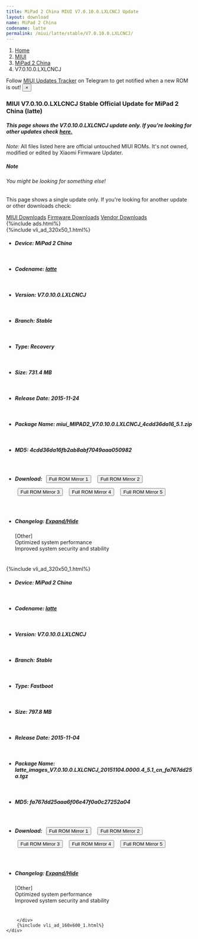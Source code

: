 ```yaml
---
title: MiPad 2 China MIUI V7.0.10.0.LXLCNCJ Update
layout: download
name: MiPad 2 China
codename: latte
permalink: /miui/latte/stable/V7.0.10.0.LXLCNCJ/
---
```

<nav aria-label="breadcrumb">
    <ol class="breadcrumb">
        <li class="breadcrumb-item"><a href="/">Home</a></li>
        <li class="breadcrumb-item"><a href="/miui/">MIUI</a></li>
        <li class="breadcrumb-item"><a href="/miui/latte/">MiPad 2 China</a></li>
        <li class="breadcrumb-item active" aria-current="page">V7.0.10.0.LXLCNCJ</li>
    </ol>
</nav>
<div class="alert alert-primary alert-dismissible fade show" role="alert">
    Follow <a href="https://t.me/MIUIUpdatesTracker" class="alert-link">MIUI Updates Tracker</a> on Telegram to get
    notified when a new ROM is out!
    <button type="button" class="close" data-dismiss="alert" aria-label="Close">
        <span aria-hidden="true">&times;</span>
    </button>
</div>
<div class="col-12 mx-auto">
    <h3 class="title bg-light p-2 rounded">MIUI V7.0.10.0.LXLCNCJ Stable Official Update for MiPad 2 China (latte)</h3>
    <h5>This page shows the V7.0.10.0.LXLCNCJ update only. If you're looking for other updates check
        <a href="/miui/latte/">here.</a></h5>
    <p><i>Note: </i>All files listed here are official untouched MIUI ROMs.
        It's not owned, modified or edited by Xiaomi Firmware Updater.</p>
    <div class="card">
        <div class="card-body">
            <h5 class="card-title">Note</h5>
            <h6 class="card-subtitle mb-2 text-muted">You might be looking for something else!</h6>
            <p class="card-text">This page shows a single update only.
                If you're looking for another update or other downloads check:</p>
            <a href="/miui/" class="card-link">MIUI Downloads</a>
            <a href="/firmware/" class="card-link">Firmware Downloads</a>
            <a href="/vendor/" class="card-link">Vendor Downloads</a>
        </div>
    </div>
    {%include ads.html%}
    <div class="row justify-content-center">
        <div class="col-10" id="downloads">
                    <div class="card card-body">
            {%include vli_ad_320x50_1.html%}
            <ul class="list-unstyled">
                <li style="padding-bottom: 10px;">
                    <h5><b>Device: </b>MiPad 2 China</h5>
                </li>
                <li style="padding-bottom: 10px;">
                    <h5><b>Codename: </b> <a href="/miui/latte/" target="_blank">latte</a> </h5>
                </li>
                <li style="padding-bottom: 10px;">
                    <h5><b>Version: </b>V7.0.10.0.LXLCNCJ</h5>
                </li>
                <li style="padding-bottom: 10px;">
                    <h5><b>Branch: </b>Stable</h5>
                </li>
                <li style="padding-bottom: 10px;">
                    <h5><b>Type: </b>Recovery</h5>
                </li>
                <li style="padding-bottom: 10px;">
                    <h5><b>Size: </b>731.4 MB</h5>
                </li>
                <li style="padding-bottom: 10px;">
                    <h5><b>Release Date: </b>2015-11-24</h5>
                </li>
                <li style="padding-bottom: 10px;">
                    <h5><b>Package Name: </b><span id="filename" class="text-dark">miui_MIPAD2_V7.0.10.0.LXLCNCJ_4cdd36da16_5.1.zip</span></h5>
                </li>
                <li style="padding-bottom: 10px;">
                    <h5><b>MD5: </b><span id="md5" class="text-muted">4cdd36da16fb2ab8abf7049aaa050982</span></h5>
                </li>
                <li style="padding-bottom: 10px;">
                    <h5><b>Download: </b> <button type="button" id="download" class="btn btn-primary" style="margin: 7px;" onclick="window.open('https://cdn-ota.azureedge.net/V7.0.10.0.LXLCNCJ/miui_MIPAD2_V7.0.10.0.LXLCNCJ_4cdd36da16_5.1.zip', '_blank');"><i class="fa fa-download"></i> Full ROM Mirror 1</button> <button type="button" id="download" class="btn btn-primary" style="margin: 7px;" onclick="window.open('https://bn.d.miui.com/V7.0.10.0.LXLCNCJ/miui_MIPAD2_V7.0.10.0.LXLCNCJ_4cdd36da16_5.1.zip', '_blank');"><i class="fa fa-download"></i> Full ROM Mirror 2</button> <button type="button" id="download" class="btn btn-primary" style="margin: 7px;" onclick="window.open('https://ks3orig.bigota.d.miui.com/V7.0.10.0.LXLCNCJ/miui_MIPAD2_V7.0.10.0.LXLCNCJ_4cdd36da16_5.1.zip', '_blank');"><i class="fa fa-download"></i> Full ROM Mirror 3</button> <button type="button" id="download" class="btn btn-primary" style="margin: 7px;" onclick="window.open('https://airtel.bigota.d.miui.com/V7.0.10.0.LXLCNCJ/miui_MIPAD2_V7.0.10.0.LXLCNCJ_4cdd36da16_5.1.zip', '_blank');"><i class="fa fa-download"></i> Full ROM Mirror 4</button> <button type="button" id="download" class="btn btn-primary" style="margin: 7px;" onclick="window.open('https://hugeota.d.miui.com/V7.0.10.0.LXLCNCJ/miui_MIPAD2_V7.0.10.0.LXLCNCJ_4cdd36da16_5.1.zip', '_blank');"><i class="fa fa-download"></i> Full ROM Mirror 5</button></h5>
                </li>
                <li style="padding-bottom: 10px;">
                    <h5><b>Changelog: </b><a href="#latte_1_changelog" data-toggle="collapse" role="button"
                            aria-expanded="false" aria-controls="latte_1_changelog"> <i class="fa fa-arrow-down"
                                aria-hidden="true"></i> Expand/Hide</a></h5>
                    <div class="collapse" id="latte_1_changelog">
                        <p id="changelog_text">[Other]<br>Optimized system performance<br>Improved system security and stability</p>
                    </div>
                </li>
            </ul>
        </div>
        <div class="card card-body">
            {%include vli_ad_320x50_1.html%}
            <ul class="list-unstyled">
                <li style="padding-bottom: 10px;">
                    <h5><b>Device: </b>MiPad 2 China</h5>
                </li>
                <li style="padding-bottom: 10px;">
                    <h5><b>Codename: </b> <a href="/miui/latte/" target="_blank">latte</a> </h5>
                </li>
                <li style="padding-bottom: 10px;">
                    <h5><b>Version: </b>V7.0.10.0.LXLCNCJ</h5>
                </li>
                <li style="padding-bottom: 10px;">
                    <h5><b>Branch: </b>Stable</h5>
                </li>
                <li style="padding-bottom: 10px;">
                    <h5><b>Type: </b>Fastboot</h5>
                </li>
                <li style="padding-bottom: 10px;">
                    <h5><b>Size: </b>797.8 MB</h5>
                </li>
                <li style="padding-bottom: 10px;">
                    <h5><b>Release Date: </b>2015-11-04</h5>
                </li>
                <li style="padding-bottom: 10px;">
                    <h5><b>Package Name: </b><span id="filename" class="text-dark">latte_images_V7.0.10.0.LXLCNCJ_20151104.0000.4_5.1_cn_fa767dd25a.tgz</span></h5>
                </li>
                <li style="padding-bottom: 10px;">
                    <h5><b>MD5: </b><span id="md5" class="text-muted">fa767dd25aaa6f06e47f0a0c27252a04</span></h5>
                </li>
                <li style="padding-bottom: 10px;">
                    <h5><b>Download: </b> <button type="button" id="download" class="btn btn-primary" style="margin: 7px;" onclick="window.open('https://cdn-ota.azureedge.net/V7.0.10.0.LXLCNCJ/latte_images_V7.0.10.0.LXLCNCJ_20151104.0000.4_5.1_cn_fa767dd25a.tgz', '_blank');"><i class="fa fa-download"></i> Full ROM Mirror 1</button> <button type="button" id="download" class="btn btn-primary" style="margin: 7px;" onclick="window.open('https://bn.d.miui.com/V7.0.10.0.LXLCNCJ/latte_images_V7.0.10.0.LXLCNCJ_20151104.0000.4_5.1_cn_fa767dd25a.tgz', '_blank');"><i class="fa fa-download"></i> Full ROM Mirror 2</button> <button type="button" id="download" class="btn btn-primary" style="margin: 7px;" onclick="window.open('https://ks3orig.bigota.d.miui.com/V7.0.10.0.LXLCNCJ/latte_images_V7.0.10.0.LXLCNCJ_20151104.0000.4_5.1_cn_fa767dd25a.tgz', '_blank');"><i class="fa fa-download"></i> Full ROM Mirror 3</button> <button type="button" id="download" class="btn btn-primary" style="margin: 7px;" onclick="window.open('https://airtel.bigota.d.miui.com/V7.0.10.0.LXLCNCJ/latte_images_V7.0.10.0.LXLCNCJ_20151104.0000.4_5.1_cn_fa767dd25a.tgz', '_blank');"><i class="fa fa-download"></i> Full ROM Mirror 4</button> <button type="button" id="download" class="btn btn-primary" style="margin: 7px;" onclick="window.open('https://hugeota.d.miui.com/V7.0.10.0.LXLCNCJ/latte_images_V7.0.10.0.LXLCNCJ_20151104.0000.4_5.1_cn_fa767dd25a.tgz', '_blank');"><i class="fa fa-download"></i> Full ROM Mirror 5</button></h5>
                </li>
                <li style="padding-bottom: 10px;">
                    <h5><b>Changelog: </b><a href="#latte_2_changelog" data-toggle="collapse" role="button"
                            aria-expanded="false" aria-controls="latte_2_changelog"> <i class="fa fa-arrow-down"
                                aria-hidden="true"></i> Expand/Hide</a></h5>
                    <div class="collapse" id="latte_2_changelog">
                        <p id="changelog_text">[Other]<br>Optimized system performance<br>Improved system security and stability</p>
                    </div>
                </li>
            </ul>
        </div>

        </div>
        {%include vli_ad_160x600_1.html%}
    </div>
</div>
